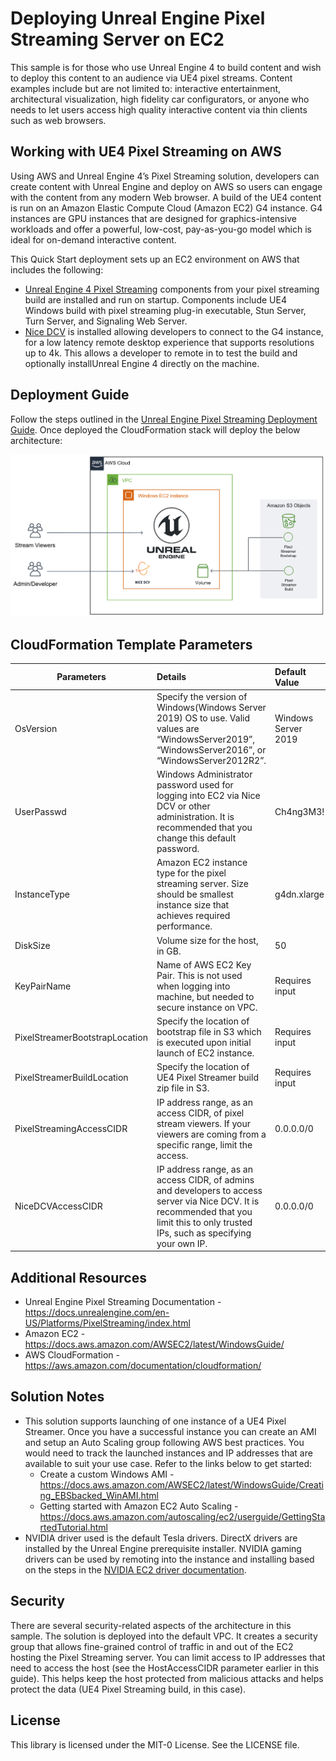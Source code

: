 # Deploying Unreal Engine Pixel Streaming Server on EC2

This sample is for those who use Unreal Engine 4 to build content and wish to deploy this content to an audience via UE4 pixel streams. Content examples include but are not limited to: interactive entertainment, architectural visualization, high fidelity car configurators, or anyone who needs to let users access high quality interactive content via thin clients such as web browsers.

## Working with UE4 Pixel Streaming on AWS

Using AWS and Unreal Engine 4’s Pixel Streaming solution, developers can create content with Unreal Engine and deploy on AWS so users can engage with the content from any modern Web browser. A build of the UE4 content is run on an Amazon Elastic Compute Cloud (Amazon EC2) G4 instance. G4 instances are GPU instances that are designed for graphics-intensive workloads and offer a powerful, low-cost, pay-as-you-go model which is ideal for on-demand interactive content.

This Quick Start deployment sets up an EC2 environment on AWS that includes the following:

* [Unreal Engine 4 Pixel Streaming](https://docs.unrealengine.com/en-US/Platforms/PixelStreaming/index.html) components from your pixel streaming build are installed and run on startup. Components include UE4 Windows build with pixel streaming plug-in executable, Stun Server, Turn Server, and Signaling Web Server.
* [Nice DCV](https://www.google.com/url?sa=t&rct=j&q=&esrc=s&source=web&cd=&cad=rja&uact=8&ved=2ahUKEwjegIuN6YLsAhUIna0KHdNXCBwQFjAAegQIAxAB&url=https%3A%2F%2Faws.amazon.com%2Fhpc%2Fdcv%2F&usg=AOvVaw3zloCNRymwGNnFAuD7OP3M) is installed allowing developers to connect to the G4 instance, for a low latency remote desktop experience that supports resolutions up to 4k. This allows a developer to remote in to test the build and optionally installUnreal Engine 4 directly on the machine.

## Deployment Guide

Follow the steps outlined in the [Unreal Engine Pixel Streaming Deployment Guide](Documentation/Unreal-Engine-Pixel-Streaming-Deployment-Guide.pdf). Once deployed the CloudFormation stack will deploy the below architecture:

![Architecture Diagram](Documentation/Unreal-Engine-Pixel-Streaming-Architecture.png)

## CloudFormation Template Parameters

  | Parameters                      | Details                                                                                   | Default Value      |
  | ---------------------------     |:------------------------------------------------------------------------------------------|:-------------------|
  |OsVersion                        | Specify the version of Windows(Windows Server 2019) OS to use. Valid values are “WindowsServer2019”, “WindowsServer2016”, or “WindowsServer2012R2”. |  Windows Server 2019 |
  |UserPasswd                       | Windows Administrator password used for logging into EC2 via Nice DCV or other administration. It is recommended that you change this default password. | Ch4ng3M3! |
  |InstanceType                     | Amazon EC2 instance type for the pixel streaming server. Size should be smallest instance size that achieves required performance. | g4dn.xlarge |
  |DiskSize                         | Volume size for the host, in GB.  | 50 |
  |KeyPairName                      | Name of AWS EC2 Key Pair. This is not used when logging into machine, but needed to secure instance on VPC. | Requires input |
  |PixelStreamerBootstrapLocation   | Specify the location of bootstrap file in S3 which is executed upon initial launch of EC2 instance.    | Requires input |
  |PixelStreamerBuildLocation       | Specify the location of UE4 Pixel Streamer build zip file in S3. | Requires input |
  |PixelStreamingAccessCIDR         | IP address range, as an access CIDR, of pixel stream viewers. If your viewers are coming from a specific range, limit the access. | 0.0.0.0/0 |
  |NiceDCVAccessCIDR                | IP address range, as an access CIDR, of admins and developers to access server via Nice DCV. It is recommended that you limit this to only trusted IPs, such as specifying your own IP. | 0.0.0.0/0 |

## Additional Resources

* Unreal Engine Pixel Streaming Documentation - <https://docs.unrealengine.com/en-US/Platforms/PixelStreaming/index.html>
* Amazon EC2 - <https://docs.aws.amazon.com/AWSEC2/latest/WindowsGuide/>
* AWS CloudFormation - <https://aws.amazon.com/documentation/cloudformation/>

## Solution Notes

* This solution supports launching of one instance of a UE4 Pixel Streamer. Once you have a successful instance you can create an AMI and setup an Auto Scaling group following AWS best practices. You would need to track the launched instances and IP addresses that are available to suit your use case. Refer to the links below to get started:
  * Create a custom Windows AMI - <https://docs.aws.amazon.com/AWSEC2/latest/WindowsGuide/Creating_EBSbacked_WinAMI.html>
  * Getting started with Amazon EC2 Auto Scaling - <https://docs.aws.amazon.com/autoscaling/ec2/userguide/GettingStartedTutorial.html>
* NVIDIA driver used is the default Tesla drivers. DirectX drivers are installed by the Unreal Engine prerequisite installer. NVIDIA gaming drivers can be used by remoting into the instance and installing based on the steps in the [NVIDIA EC2 driver documentation](https://docs.aws.amazon.com/AWSEC2/latest/WindowsGuide/install-nvidia-driver.html#nvidia-gaming-driver).

## Security

There are several security-related aspects of the architecture in this sample. The solution is deployed into the default VPC. It creates a security group that allows fine-grained control of traffic in and out of the EC2 hosting the Pixel Streaming server. You can limit access to IP addresses that need to access the host (see the HostAccessCIDR parameter earlier in this guide). This helps keep the host protected from malicious attacks and helps protect the data (UE4 Pixel Streaming build, in this case).

## License

This library is licensed under the MIT-0 License. See the LICENSE file.
